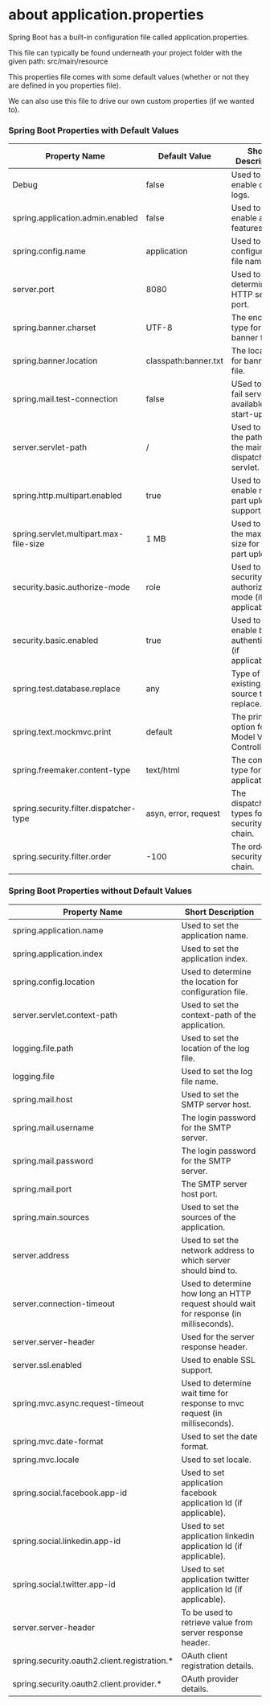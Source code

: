 # about application.properties

Spring Boot has a built-in configuration file called application.properties. 

This file can typically be found underneath your project folder with the given path: src/main/resource

This properties file comes with some default values (whether or not they are defined in you properties file). 

We can also use this file to drive our own custom properties (if we wanted to). 

### Spring Boot Properties with Default Values
| Property Name | Default Value | Short Description |
|---|---|---|
| Debug | false | Used to enable debug logs. |
| spring.application.admin.enabled | false | Used to enable admin features. |
| spring.config.name | application | Used to set configuration file name. |
| server.port | 8080 | Used to determine the HTTP server port. |
| spring.banner.charset | UTF-8 | The encoding type for banner file. |
| spring.banner.location | classpath:banner.txt | The location for banner file. |
| spring.mail.test-connection | false | USed to test if fail server is available at start-up. |
| server.servlet-path | / | Used to set the path of the main dispatcher servlet. |
| spring.http.multipart.enabled | true | Used to enable multi-part upload support. |
| spring.servlet.multipart.max-file-size | 1 MB | Used to set the max file size for multi-part upload. |
| security.basic.authorize-mode | role | Used to set security authorization mode (if applicable). |
| security.basic.enabled | true | Used to enable basic authentication (if applicable). |
| spring.test.database.replace | any | Type of existing data source to replace. |
| spring.text.mockmvc.print | default | The print option for Model View Controller. |
| spring.freemaker.content-type | text/html | The content-type for web application. |
| spring.security.filter.dispatcher-type | asyn, error, request | The dispatcher types for security filter chain. |
| spring.security.filter.order | -100 | The order for security filter chain. |

### Spring Boot Properties without Default Values
| Property Name | Short Description |
|---|---|
| spring.application.name | Used to set the application name. |
| spring.application.index | Used to set the application index. |
| spring.config.location | Used to determine the location for configuration file. |
| server.servlet.context-path | Used to set the context-path of the application. |
| logging.file.path | Used to set the location of the log file. |
| logging.file | Used to set the log file name. |
| spring.mail.host | Used to set the SMTP server host. |
| spring.mail.username | The login password for the SMTP server. |
| spring.mail.password | The login password for the SMTP server. |
| spring.mail.port | The SMTP server host port. |
| spring.main.sources | Used to set the sources of the application. |
| server.address | Used to set the network address to which server should bind to. |
| server.connection-timeout | Used to determine how long an HTTP request should wait for response (in milliseconds). |
| server.server-header | Used for the server response header. |
| server.ssl.enabled | Used to enable SSL support. |
| spring.mvc.async.request-timeout | Used to determine wait time for response to mvc request (in milliseconds). |
| spring.mvc.date-format | Used to set the date format. | 
| spring.mvc.locale | Used to set locale. |
| spring.social.facebook.app-id | Used to set application facebook application Id (if applicable). |
| spring.social.linkedin.app-id | Used to set application linkedin application Id (if applicable). |
| spring.social.twitter.app-id | Used to set application twitter application Id (if applicable). |
| server.server-header | To be used to retrieve value from server response header. |
| spring.security.oauth2.client.registration.* | OAuth client registration details. |
| spring.security.oauth2.client.provider.* | OAuth provider details. |


